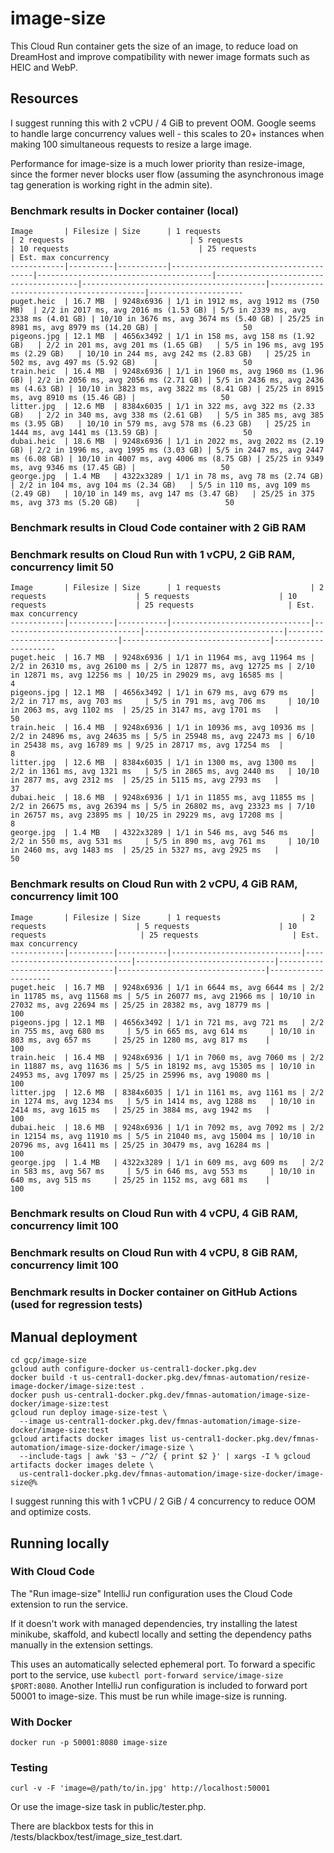 # image-size

This Cloud Run container gets the size of an image, to reduce load on DreamHost and improve compatibility with newer 
image formats such as HEIC and WebP.

## Resources

I suggest running this with 2 vCPU / 4 GiB to prevent OOM. Google seems to handle large concurrency values well - this
scales to 20+ instances when making 100 simultaneous requests to resize a large image.

Performance for image-size is a much lower priority than resize-image, since the former never blocks user flow
(assuming the asynchronous image tag generation is working right in the admin site).

### Benchmark results in Docker container (local)

```
Image       | Filesize | Size      | 1 requests                            | 2 requests                            | 5 requests                            | 10 requests                             | 25 requests                              | Est. max concurrency
------------|----------|-----------|---------------------------------------|---------------------------------------|---------------------------------------|-----------------------------------------|------------------------------------------|---------------------
puget.heic  | 16.7 MB  | 9248x6936 | 1/1 in 1912 ms, avg 1912 ms (750 MB)  | 2/2 in 2017 ms, avg 2016 ms (1.53 GB) | 5/5 in 2339 ms, avg 2338 ms (4.01 GB) | 10/10 in 3676 ms, avg 3674 ms (5.40 GB) | 25/25 in 8981 ms, avg 8979 ms (14.20 GB) |                   50
pigeons.jpg | 12.1 MB  | 4656x3492 | 1/1 in 158 ms, avg 158 ms (1.92 GB)   | 2/2 in 201 ms, avg 201 ms (1.65 GB)   | 5/5 in 196 ms, avg 195 ms (2.29 GB)   | 10/10 in 244 ms, avg 242 ms (2.83 GB)   | 25/25 in 502 ms, avg 497 ms (5.92 GB)    |                   50
train.heic  | 16.4 MB  | 9248x6936 | 1/1 in 1960 ms, avg 1960 ms (1.96 GB) | 2/2 in 2056 ms, avg 2056 ms (2.71 GB) | 5/5 in 2436 ms, avg 2436 ms (4.63 GB) | 10/10 in 3823 ms, avg 3822 ms (8.41 GB) | 25/25 in 8915 ms, avg 8910 ms (15.46 GB) |                   50
litter.jpg  | 12.6 MB  | 8384x6035 | 1/1 in 322 ms, avg 322 ms (2.33 GB)   | 2/2 in 340 ms, avg 338 ms (2.61 GB)   | 5/5 in 385 ms, avg 385 ms (3.95 GB)   | 10/10 in 579 ms, avg 578 ms (6.23 GB)   | 25/25 in 1444 ms, avg 1441 ms (13.59 GB) |                   50
dubai.heic  | 18.6 MB  | 9248x6936 | 1/1 in 2022 ms, avg 2022 ms (2.19 GB) | 2/2 in 1996 ms, avg 1995 ms (3.03 GB) | 5/5 in 2447 ms, avg 2447 ms (6.08 GB) | 10/10 in 4007 ms, avg 4006 ms (8.75 GB) | 25/25 in 9349 ms, avg 9346 ms (17.45 GB) |                   50
george.jpg  | 1.4 MB   | 4322x3289 | 1/1 in 78 ms, avg 78 ms (2.74 GB)     | 2/2 in 104 ms, avg 104 ms (2.34 GB)   | 5/5 in 110 ms, avg 109 ms (2.49 GB)   | 10/10 in 149 ms, avg 147 ms (3.47 GB)   | 25/25 in 375 ms, avg 373 ms (5.20 GB)    |                   50
```

### Benchmark results in Cloud Code container with 2 GiB RAM



### Benchmark results on Cloud Run with 1 vCPU, 2 GiB RAM, concurrency limit 50

```
Image       | Filesize | Size      | 1 requests                    | 2 requests                    | 5 requests                    | 10 requests                    | 25 requests                     | Est. max concurrency
------------|----------|-----------|-------------------------------|-------------------------------|-------------------------------|--------------------------------|---------------------------------|---------------------
puget.heic  | 16.7 MB  | 9248x6936 | 1/1 in 11964 ms, avg 11964 ms | 2/2 in 26310 ms, avg 26100 ms | 2/5 in 12877 ms, avg 12725 ms | 2/10 in 12871 ms, avg 12256 ms | 10/25 in 29029 ms, avg 16585 ms |                    4
pigeons.jpg | 12.1 MB  | 4656x3492 | 1/1 in 679 ms, avg 679 ms     | 2/2 in 717 ms, avg 703 ms     | 5/5 in 791 ms, avg 706 ms     | 10/10 in 2063 ms, avg 1102 ms  | 25/25 in 3147 ms, avg 1701 ms   |                   50
train.heic  | 16.4 MB  | 9248x6936 | 1/1 in 10936 ms, avg 10936 ms | 2/2 in 24896 ms, avg 24635 ms | 5/5 in 25948 ms, avg 22473 ms | 6/10 in 25438 ms, avg 16789 ms | 9/25 in 28717 ms, avg 17254 ms  |                    8
litter.jpg  | 12.6 MB  | 8384x6035 | 1/1 in 1300 ms, avg 1300 ms   | 2/2 in 1361 ms, avg 1321 ms   | 5/5 in 2865 ms, avg 2440 ms   | 10/10 in 2877 ms, avg 2312 ms  | 25/25 in 5115 ms, avg 2793 ms   |                   37
dubai.heic  | 18.6 MB  | 9248x6936 | 1/1 in 11855 ms, avg 11855 ms | 2/2 in 26675 ms, avg 26394 ms | 5/5 in 26802 ms, avg 23323 ms | 7/10 in 26757 ms, avg 23895 ms | 10/25 in 29229 ms, avg 17208 ms |                    8
george.jpg  | 1.4 MB   | 4322x3289 | 1/1 in 546 ms, avg 546 ms     | 2/2 in 550 ms, avg 531 ms     | 5/5 in 890 ms, avg 761 ms     | 10/10 in 2460 ms, avg 1483 ms  | 25/25 in 5327 ms, avg 2925 ms   |                   50
```

### Benchmark results on Cloud Run with 2 vCPU, 4 GiB RAM, concurrency limit 100

```
Image       | Filesize | Size      | 1 requests                  | 2 requests                    | 5 requests                    | 10 requests                     | 25 requests                     | Est. max concurrency
------------|----------|-----------|-----------------------------|-------------------------------|-------------------------------|---------------------------------|---------------------------------|---------------------
puget.heic  | 16.7 MB  | 9248x6936 | 1/1 in 6644 ms, avg 6644 ms | 2/2 in 11785 ms, avg 11568 ms | 5/5 in 26077 ms, avg 21966 ms | 10/10 in 27032 ms, avg 22694 ms | 25/25 in 28382 ms, avg 18779 ms |                  100
pigeons.jpg | 12.1 MB  | 4656x3492 | 1/1 in 721 ms, avg 721 ms   | 2/2 in 755 ms, avg 680 ms     | 5/5 in 665 ms, avg 614 ms     | 10/10 in 803 ms, avg 657 ms     | 25/25 in 1280 ms, avg 817 ms    |                  100
train.heic  | 16.4 MB  | 9248x6936 | 1/1 in 7060 ms, avg 7060 ms | 2/2 in 11887 ms, avg 11636 ms | 5/5 in 18192 ms, avg 15305 ms | 10/10 in 24953 ms, avg 17097 ms | 25/25 in 25996 ms, avg 19080 ms |                  100
litter.jpg  | 12.6 MB  | 8384x6035 | 1/1 in 1161 ms, avg 1161 ms | 2/2 in 1274 ms, avg 1234 ms   | 5/5 in 1414 ms, avg 1288 ms   | 10/10 in 2414 ms, avg 1615 ms   | 25/25 in 3884 ms, avg 1942 ms   |                  100
dubai.heic  | 18.6 MB  | 9248x6936 | 1/1 in 7092 ms, avg 7092 ms | 2/2 in 12154 ms, avg 11910 ms | 5/5 in 21040 ms, avg 15004 ms | 10/10 in 20796 ms, avg 16411 ms | 25/25 in 30479 ms, avg 16284 ms |                  100 
george.jpg  | 1.4 MB   | 4322x3289 | 1/1 in 609 ms, avg 609 ms   | 2/2 in 583 ms, avg 567 ms     | 5/5 in 646 ms, avg 553 ms     | 10/10 in 640 ms, avg 515 ms     | 25/25 in 1152 ms, avg 681 ms    |                  100
```

### Benchmark results on Cloud Run with 4 vCPU, 4 GiB RAM, concurrency limit 100

### Benchmark results on Cloud Run with 4 vCPU, 8 GiB RAM, concurrency limit 100

### Benchmark results in Docker container on GitHub Actions (used for regression tests)


## Manual deployment

```shell
cd gcp/image-size
gcloud auth configure-docker us-central1-docker.pkg.dev
docker build -t us-central1-docker.pkg.dev/fmnas-automation/resize-image-docker/image-size:test .
docker push us-central1-docker.pkg.dev/fmnas-automation/image-size-docker/image-size:test
gcloud run deploy image-size-test \
  --image us-central1-docker.pkg.dev/fmnas-automation/image-size-docker/image-size:test
gcloud artifacts docker images list us-central1-docker.pkg.dev/fmnas-automation/image-size-docker/image-size \
  --include-tags | awk '$3 ~ /^2/ { print $2 }' | xargs -I % gcloud artifacts docker images delete \
  us-central1-docker.pkg.dev/fmnas-automation/image-size-docker/image-size@%
```

I suggest running this with 1 vCPU / 2 GiB / 4 concurrency to reduce OOM and optimize costs.

## Running locally

### With Cloud Code

The "Run image-size" IntelliJ run configuration uses the Cloud Code extension to run the service.

If it doesn't work with managed dependencies, try installing the latest minikube, skaffold, and kubectl locally and
setting the dependency paths manually in the extension settings.

This uses an automatically selected ephemeral port. To forward a specific port to the service, use
`kubectl port-forward service/image-size $PORT:8080`. Another IntelliJ run configuration is included to forward
port 50001 to image-size. This must be run while image-size is running.

### With Docker

`docker run -p 50001:8080 image-size`

### Testing

```shell
curl -v -F 'image=@/path/to/in.jpg' http://localhost:50001 
```

Or use the image-size task in public/tester.php.

There are blackbox tests for this in /tests/blackbox/test/image_size_test.dart.
